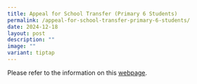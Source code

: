 ```yaml
---
title: Appeal for School Transfer (Primary 6 Students)
permalink: /appeal-for-school-transfer-primary-6-students/
date: 2024-12-18
layout: post
description: ""
image: ""
variant: tiptap
---
```

<p>Please refer to the information on this <a href="https://www.victoria.moe.edu.sg/prospective-students/admission-to-VS/appeal-for-p6-students/" rel="noopener nofollow" target="_blank">webpage</a>.</p>